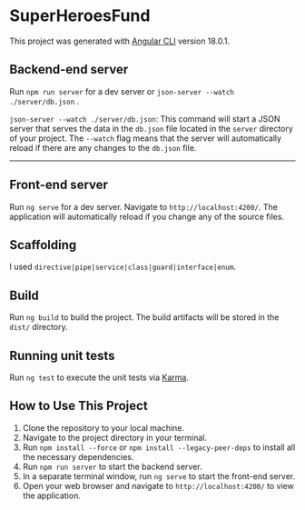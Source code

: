 # SuperHeroesFund

This project was generated with [Angular CLI](https://github.com/angular/angular-cli) version 18.0.1.

## Backend-end server

Run `npm run server` for a dev server or `json-server --watch ./server/db.json` .

`json-server --watch ./server/db.json`: This command will start a JSON server that serves the data in the `db.json` file located in the `server` directory of your project.
   The `--watch` flag means that the server will automatically reload if there are any changes to the `db.json` file.
***
## Front-end server

Run `ng serve` for a dev server. Navigate to `http://localhost:4200/`. The application will automatically reload if you change any of the source files.

## Scaffolding

I used `directive|pipe|service|class|guard|interface|enum`.

## Build

Run `ng build` to build the project. The build artifacts will be stored in the `dist/` directory.

## Running unit tests

Run `ng test` to execute the unit tests via [Karma](https://karma-runner.github.io).

## How to Use This Project

1. Clone the repository to your local machine.
2. Navigate to the project directory in your terminal.
3. Run `npm install --force` or  `npm install --legacy-peer-deps` to install all the necessary dependencies.
4. Run `npm run server` to start the backend server.
5. In a separate terminal window, run `ng serve` to start the front-end server.
6. Open your web browser and navigate to `http://localhost:4200/` to view the application.
